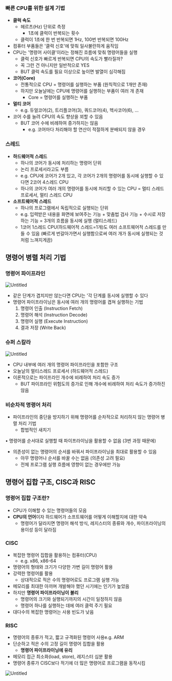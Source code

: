 ### 빠른 CPU를 위한 설계 기법

- **클럭 속도**
    - 헤르츠(Hz) 단위로 측정
        - 1초에 클럭이 반복되는 횟수
    - 클럭이 1초에 한 번 반복되면 1Hz, 100번 반복되면 100Hz
- 컴퓨터 부품들은 '클럭 신호'에 맞춰 일사불란하게 움직임
- CPU는 '명령어 사이클'이라는 정해진 흐름에 맞춰 명령어들을 실행
    - 클럭 신호가 빠르게 반복되면 CPU의 속도가 빨라질까?
    - 꼭 그런 건 아니지만 일반적으로 YES
    - BUT 클럭 속도를 필요 이상으로 높이면 발열이 심각해짐
- **코어(Core)**
    - 전통적으로 CPU = 명령어를 실행하는 부품 (원칙적으로 1개만 존재)
    - 하지만 오늘날에는 CPU에 명령어를 실행하는 부품이 여러 개 존재
        - Core = 명령어를 실행하는 부품
- **멀티 코어**
    - e.g. 듀얼코어(2), 트리플코어(3), 쿼드코어(4), 헥사코어(6), ...
- 코어 수를 늘려 CPU의 속도 향상을 꾀할 수 있음
    - BUT 코어 수에 비례하여 증가하지는 않음
        - e.g. 코어마다 처리해야 할 연산이 적절하게 분배되지 않을 경우

### 스레드

- **하드웨어적 스레드**
    - 하나의 코어가 동시에 처리하는 명령어 단위
    - 논리 프로세서라고도 부름
    - e.g. CPU에 코어가 2개 있고, 각 코어가 2개의 명령어를 동시에 실행할 수 있다면 2코어 4스레드 CPU
    - 하나의 코어가 여러 개의 명령어를 동시에 처리할 수 있는 CPU = 멀티 스레드 프로세서, 멀티 스레드 CPU
- **소프트웨어적 스레드**
    - 하나의 프로그램에서 독립적으로 실행되는 단위
    - e.g. 입력받은 내용을 화면에 보여주는 기능 + 맞춤법 검사 기능 + 수시로 저장하는 기능 = 3개의 흐름을 동시에 실행 (멀티스레드)
    - 1코어 1스레드 CPU(하드웨어적 스레드=1개)도 여러 소프트웨어적 스레드를 만들 수 있음 (빠르게 번갈아가면서 실행함으로써 여러 개가 동시에 실행되는 것처럼 느껴지게끔)

## **명령어 병렬 처리 기법**

### 명령어 파이프라인

![Untitled](https://prod-files-secure.s3.us-west-2.amazonaws.com/e11f4eac-f83e-4911-a354-01d8604e4e59/b4a4839b-7367-4c65-8752-d9d377720688/Untitled.png)

- 같은 단계가 겹치지만 않는다면 CPU는 '각 단계를 동시에 실행할 수 있다
- 명령어 파이프라이닝은 동시에 여러 개의 명령어를 겹쳐 실행하는 기법
    1. 명령어 인출 (Instruction Fetch)
    2. 명령어 해석 (Instruction Decode)
    3. 명령어 실행 (Execute Instruction)
    4. 결과 저장 (Write Back)

### 슈퍼 스칼라

![Untitled](https://prod-files-secure.s3.us-west-2.amazonaws.com/e11f4eac-f83e-4911-a354-01d8604e4e59/0f69f5da-ef9e-46dd-aae3-c53bf446383d/Untitled.png)

- CPU 내부에 여러 개의 명령어 파이프라인을 포함한 구조
- 오늘날의 멀티스레드 프로세서 (하드웨어적 스레드)
- 이론적으로는 파이프라인 개수에 비례하여 처리 속도 증가
    - BUT 파이프라인 위험도의 증가로 인해 개수에 비례하여 처리 속도가 증가하진 않음

### 비순차적 명령어 처리

- 파이프라인의 중단을 방지하기 위해 명령어를 순차적으로 처리하지 않는 명령어 병렬 처리 기법
    - 합법적인 새치기

• 명령어를 순서대로 실행할 때 파이프라이닝을 활용할 수 없음 (3번 과정 때문에)

- 의존성이 없는 명령어의 순서를 바꿔서 파이프라이닝을 최대로 활용할 수 있음
    - 아무 명령어나 순서를 바꿀 수는 없음 (의존성 고려 필요)
    - 전체 프로그램 실행 흐름에 영향이 없는 경우에만 가능

## **명령어 집합 구조, CISC과 RISC**

### 명령어 집합 구조란?

- CPU가 이해할 수 있는 명령어들의 모음
- **CPU의 언어**이자 하드웨어가 소프트웨어를 어떻게 이해할지에 대한 약속
    - 명령어가 달라지면 명령어 해석 방식, 레지스터의 종류와 개수, 파이프라이닝의 용이성 등이 달라짐

### CISC

- 복잡한 명령어 집합을 활용하는 컴퓨터(CPU)
    - e.g. x86, x86-64
- 명령어의 형태와 크기가 다양한 가변 길이 명령어 활용
- 강력한 명령어를 활용
    - 상대적으로 적은 수의 명령어로도 프로그램 실행 가능
- 메모리를 최대한 아끼며 개발해야 했던 시기에는 인기가 높았음
- 하지만 **명령어 파이프라이닝이 불리**
    - 명령어의 크기와 실행되기까지의 시간이 일정하지 않음
    - 명령어 하나를 실행하는 데에 여러 클럭 주기 필요
- 대다수의 복잡한 명령어는 사용 빈도가 낮음

### RISC

- 명령어의 종류가 적고, 짧고 규격화된 명령어 사용e.g. ARM
- 단순하고 적은 수의 고정 길이 명령어 집합을 활용
    - **명령어 파이프라이닝에 유리**
- 메모리 접근 최소화(load, store), 레지스터 십분 활용
- 명령어 종류가 CISC보다 적기에 더 많은 명령어로 프로그램을 동작시킴

![Untitled](https://prod-files-secure.s3.us-west-2.amazonaws.com/e11f4eac-f83e-4911-a354-01d8604e4e59/b141c35c-ad37-4082-8ff1-c4add12c0188/Untitled.png)